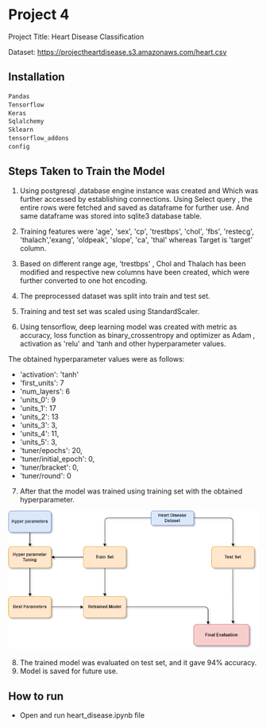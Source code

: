 
# Project 4

Project Title: Heart Disease Classification

Dataset: https://projectheartdisease.s3.amazonaws.com/heart.csv

## Installation


```bash
Pandas
Tensorflow
Keras
Sqlalchemy
Sklearn
tensorflow_addons
config
```

## Steps Taken to Train the Model

1. Using postgresql ,database engine instance was created and Which was further accessed by establishing connections. Using Select query , the entire rows were fetched and saved as dataframe for further use. And same dataframe was stored into sqlite3 database table.

2. Training features were 'age', 'sex', 'cp', 'trestbps', 'chol', 'fbs', 'restecg', 'thalach','exang', 'oldpeak', 'slope', 'ca', 'thal' whereas Target is 'target' column.

3. Based on different range age, 'trestbps' , Chol  and Thalach has been modified and respective new columns have been created, which were further converted to one hot encoding.

4. The preprocessed dataset was split into train and test set.

5. Training and test set was scaled using StandardScaler.

6. Using tensorflow, deep learning model was created with metric as accuracy, loss function as binary_crossentropy and optimizer as Adam , activation as 'relu' and 'tanh and other hyperparameter values.

The obtained hyperparameter values were as follows:

- 'activation': 'tanh'
- 'first_units': 7
- 'num_layers': 6
- 'units_0': 9
- 'units_1': 17
- 'units_2': 13
- 'units_3': 3,
- 'units_4': 11,
- 'units_5': 3,
- 'tuner/epochs': 20,
- 'tuner/initial_epoch': 0,
- 'tuner/bracket': 0,
- 'tuner/round': 0

7. After that the model was trained using training set with the obtained hyperparameter.

![Model Architecture](aa.drawio.png)

8. The trained model was evaluated on test set, and it gave 94% accuracy.
9. Model is saved for future use.


## How to run 

- Open and run heart_disease.ipynb file
